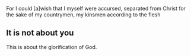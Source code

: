 For I could [a]wish that I myself were accursed, separated from Christ for the sake of my countrymen, my kinsmen according to the flesh

## It is not about you 
This is about the glorification of God. 